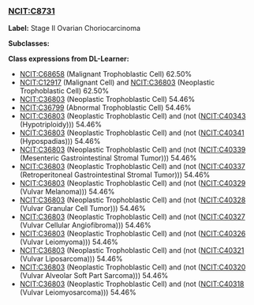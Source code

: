 
### [NCIT:C8731](http://purl.obolibrary.org/obo/NCIT_C8731)
**Label:** Stage II Ovarian Choriocarcinoma

**Subclasses:** 

**Class expressions from DL-Learner:**

- [NCIT:C68658](http://purl.obolibrary.org/obo/NCIT_C68658) (Malignant Trophoblastic Cell) 62.50%
- [NCIT:C12917](http://purl.obolibrary.org/obo/NCIT_C12917) (Malignant Cell) and [NCIT:C36803](http://purl.obolibrary.org/obo/NCIT_C36803) (Neoplastic Trophoblastic Cell) 62.50%
- [NCIT:C36803](http://purl.obolibrary.org/obo/NCIT_C36803) (Neoplastic Trophoblastic Cell) 54.46%
- [NCIT:C36799](http://purl.obolibrary.org/obo/NCIT_C36799) (Abnormal Trophoblastic Cell) 54.46%
- [NCIT:C36803](http://purl.obolibrary.org/obo/NCIT_C36803) (Neoplastic Trophoblastic Cell) and (not ([NCIT:C40343](http://purl.obolibrary.org/obo/NCIT_C40343) (Hypotriploidy))) 54.46%
- [NCIT:C36803](http://purl.obolibrary.org/obo/NCIT_C36803) (Neoplastic Trophoblastic Cell) and (not ([NCIT:C40341](http://purl.obolibrary.org/obo/NCIT_C40341) (Hypospadias))) 54.46%
- [NCIT:C36803](http://purl.obolibrary.org/obo/NCIT_C36803) (Neoplastic Trophoblastic Cell) and (not ([NCIT:C40339](http://purl.obolibrary.org/obo/NCIT_C40339) (Mesenteric Gastrointestinal Stromal Tumor))) 54.46%
- [NCIT:C36803](http://purl.obolibrary.org/obo/NCIT_C36803) (Neoplastic Trophoblastic Cell) and (not ([NCIT:C40337](http://purl.obolibrary.org/obo/NCIT_C40337) (Retroperitoneal Gastrointestinal Stromal Tumor))) 54.46%
- [NCIT:C36803](http://purl.obolibrary.org/obo/NCIT_C36803) (Neoplastic Trophoblastic Cell) and (not ([NCIT:C40329](http://purl.obolibrary.org/obo/NCIT_C40329) (Vulvar Melanoma))) 54.46%
- [NCIT:C36803](http://purl.obolibrary.org/obo/NCIT_C36803) (Neoplastic Trophoblastic Cell) and (not ([NCIT:C40328](http://purl.obolibrary.org/obo/NCIT_C40328) (Vulvar Granular Cell Tumor))) 54.46%
- [NCIT:C36803](http://purl.obolibrary.org/obo/NCIT_C36803) (Neoplastic Trophoblastic Cell) and (not ([NCIT:C40327](http://purl.obolibrary.org/obo/NCIT_C40327) (Vulvar Cellular Angiofibroma))) 54.46%
- [NCIT:C36803](http://purl.obolibrary.org/obo/NCIT_C36803) (Neoplastic Trophoblastic Cell) and (not ([NCIT:C40326](http://purl.obolibrary.org/obo/NCIT_C40326) (Vulvar Leiomyoma))) 54.46%
- [NCIT:C36803](http://purl.obolibrary.org/obo/NCIT_C36803) (Neoplastic Trophoblastic Cell) and (not ([NCIT:C40321](http://purl.obolibrary.org/obo/NCIT_C40321) (Vulvar Liposarcoma))) 54.46%
- [NCIT:C36803](http://purl.obolibrary.org/obo/NCIT_C36803) (Neoplastic Trophoblastic Cell) and (not ([NCIT:C40320](http://purl.obolibrary.org/obo/NCIT_C40320) (Vulvar Alveolar Soft Part Sarcoma))) 54.46%
- [NCIT:C36803](http://purl.obolibrary.org/obo/NCIT_C36803) (Neoplastic Trophoblastic Cell) and (not ([NCIT:C40318](http://purl.obolibrary.org/obo/NCIT_C40318) (Vulvar Leiomyosarcoma))) 54.46%


